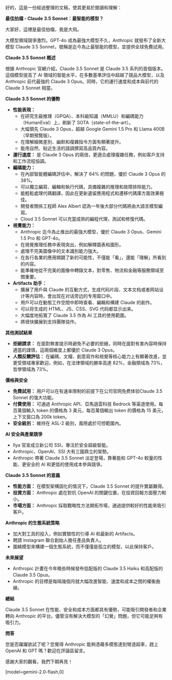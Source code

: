 好的，這是一份經過整理的文稿，使其更易於閱讀和理解：

**最佳拍檔 - Claude 3.5 Sonnet：最智能的模型？**

大家好，這裡是最佳拍檔，我是大飛。

大模型領域競爭激烈。GPT-4o 成為最強大模型不久，Anthropic 就發布了全新大模型 Claude 3.5 Sonnet，號稱是迄今為止最智能的模型，並提供全球免費試用。

**Claude 3.5 Sonnet 概述**

根據 Anthropic 官網介紹，Claude 3.5 Sonnet 是 Claude 3.5 系列的首個版本。這個模型提高了 AI 領域的智能水平，在多數基準評估中超越了競品大模型，以及 Anthropic 前代最強的 Claude 3 Opus。同時，它的運行速度和成本與前代的 Claude 3 Sonnet 相當。

**Claude 3.5 Sonnet 的優勢**

*   **性能表現：**
    *   在研究生級推理（GPQA）、本科級知識（MMLU）和編碼能力（HumanEval）上，刷新了 SOTA（state-of-the-art）。
    *   大幅領先 Claude 3 Opus，超越 Google Gemini 1.5 Pro 和 Llama 400B（早期預覽版）。
    *   在理解細微差別、幽默和複雜指令方面有顯著提升。
    *   能用自然、貼近生活的語調撰寫高品質內容。
*   **運行速度：** 是 Claude 3 Opus 的兩倍，更適合處理複雜任務，例如客戶支持和工作流程協調。
*   **編碼能力：**
    *   在內部智能體編碼評估中，解決了 64% 的問題，優於 Claude 3 Opus 的 38%。
    *   可以獨立編寫、編輯和執行代碼，具備複雜的推理和故障排除能力。
    *   能輕鬆處理代碼翻譯，因此在更新遺留應用程式和遷移代碼庫方面效果極佳。
    *   開發者關係工程師 Alex Albert 認為一年後大部分代碼將由大語言模型編寫。
    *   Cloud 3.5 Sonnet 可以充當成熟的編程代理，測試和修復代碼。
*   **視覺能力：**
    *   Anthropic 迄今為止推出的最強大模型，優於 Claude 3 Opus、Gemini 1.5 Pro 和 GPT-4o。
    *   在視覺推理任務中表現突出，例如解釋圖表和圖形。
    *   處理不完美圖像中的文本識別能力強大。
    *   在各行各業的應用開闢了新的可能性，不僅能「看」，還能「理解」所看到的内容。
    *   能準確地從不完美的圖像中轉錄文本，對零售、物流和金融等服務領域至關重要。
*   **Artifacts 助手：**
    *   擴展了用戶與 Claude 的互動方式，生成代码片段、文本文档或者网站设计等内容時，會出现在对话旁边的专用窗口中。
    *   用戶可以在動態工作空間中即時查看、編輯和構建 Claude 的創作。
    *   可以将生成的 HTML、JS、CSS、SVG 代码都显示出来。
    *   大幅度地拓寬了 Claude 3.5 作為 AI 工具的使用範圍。
    *   將很快擴展到支持團隊協作。

**其他測試結果**

*   **拒絕請求：** 在面對無害提示時避免不必要的拒絕，同時在面對有害內容時保持適當的謹慎，這兩個維度上都優於 Claude 3 Opus。
*   **人類反饋評估：** 在編碼、文檔、創意寫作和視覺等核心能力上有顯著改進，並更受領域專家歡迎。例如，在法律領域的勝率高達 82%，金融領域為 73%，哲學領域為 73%。

**價格與安全**

*   **免費試用：** 用户可以在有速率限制的前提下在公司官网免费体验Claude 3.5 Sonnet 的强大功能。
*   **付費使用：** 可通過 Anthropic API、亞馬遜雲科技 Bedrock 等渠道使用。每百萬個輸入 token 的價格為 3 美元，每百萬個輸出 token 的價格為 15 美元，上下文窗口為 200k token。
*   **安全級別：** 維持在 ASL-2 級別，風險處於可控範圍內。

**AI 安全與產業競爭**

*   Ilya 官宣成立新公司 SSI，專注於安全超級智能。
*   Anthropic、OpenAI、SSI 大有三國鼎立的架勢。
*   Anthropic 帶著 Claude 3.5 Sonnet 淡定登場，靠著能和 GPT-4o 較量的性能、更安全的 AI 和更低的使用成本參與競爭。

**Claude 3.5 Sonnet 的意義**

*   **性能方面：** 在模型架構固化的情況下，Claude 3.5 Sonnet 的提升實屬難得。
*   **投資方面：** Anthropic 處在對抗 OpenAI 的關鍵位置，在投資回報方面壓力較小。
*   **市場方面：** Anthropic 採取戰略性方法開拓市場，通過提供較好的性能來吸引客戶。

**Anthropic 的生態系統策略**

*   加大對工具的投入，例如實驗性的引導 AI 和最新的 Artifacts。
*   聘請 Instagram 聯合創始人擔任產品負責人。
*   圍繞模型來構建一個生態系統，而不僅僅是孤立的模型，以此保持客戶。

**未來展望**

*   Anthropic 計畫在今年晚些時候發布低配版的 Claude 3.5 Haiku 和高配版的 Claude 3.5 Opus。
*   Anthropic 的目標是每隔幾個月就大幅改進智能、速度和成本之間的權衡曲線。

**總結**

Claude 3.5 Sonnet 在性能、安全和成本方面都具有優勢，可能吸引開發者和企業轉向 Anthropic 的平台。儘管沒有解決大模型的「幻覺」問題，但它可能足夠有吸引力。

**問答**

您是否躍躍欲試了呢？您覺得 Anthropic 能夠憑藉多模態達到彎道超車，趕上 OpenAI 和 GPT 嗎？歡迎在評論區留言。

感謝大家的觀看，我們下期再見！

[model=gemini-2.0-flash,0]
